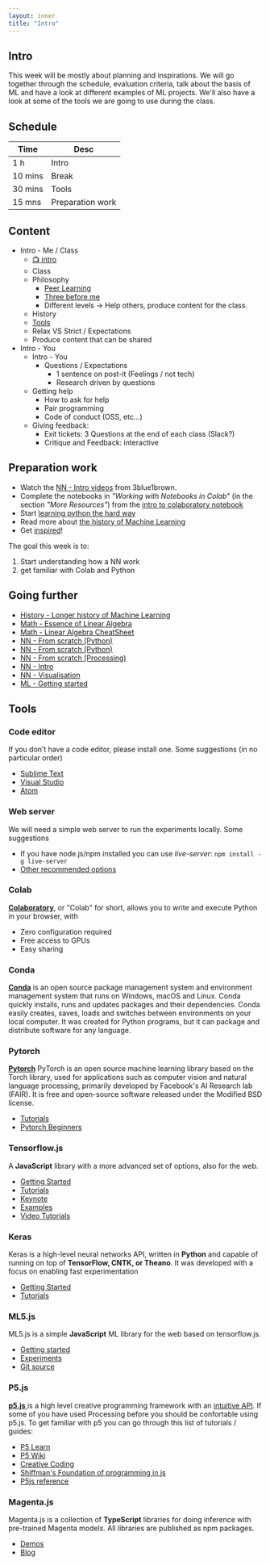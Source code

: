 ```yaml
---
layout: inner
title: "Intro"
---
```



## Intro

This week will be mostly about planning and inspirations. We will go together through the schedule, evaluation criteria, talk about the basis of ML and have a look at different examples of ML projects. We'll also have a look at some of the tools we are going to use during the class.


## Schedule

|Time         |Desc                                      |
|---          |---                                       |
|1 h          | Intro                                    |
|10 mins      | Break                                    |
|30 mins      | Tools                                    |
|15 mns       | Preparation work                         |


## Content

* Intro - Me / Class
    * [:tv: intro](https://digitalideation.github.io/digrcre_h2101/slides/intro_part01.html)
    * Class
    * Philosophy
        * [Peer Learning](https://42.fr/en/what-is-42/the-42-method/)
        * [Three before me](https://practices.learningaccelerator.org/strategies/3-before-me)
        * Different levels -> Help others, produce content for the class.
    * History
    * [Tools](#tools)
    * Relax VS Strict / Expectations
    * Produce content that can be shared
* Intro - You
    * Intro - You
        * Questions / Expectations
            * 1 sentence on post-it (Feelings / not tech)
            * Research driven by questions
    * Getting help
        * How to ask for help
        * Pair programming
        * Code of conduct (OSS, etc...)
    * Giving feedback:
        * Exit tickets: 3 Questions at the end of each class (Slack?)
        * Critique and Feedback: interactive


## Preparation work

* Watch the [NN - Intro videos]((https://www.youtube.com/playlist?list=PLZHQObOWTQDNU6R1_67000Dx_ZCJB-3pi)) from 3blue1brown.
* Complete the notebooks in _"Working with Notebooks in Colab"_ (in the section _"More Resources"_) from the [intro to colaboratory notebook](https://colab.research.google.com/notebooks/intro.ipynb)
* Start [learning python the hard way](https://learnpythonthehardway.org/python3/)
* Read more about [the history of Machine Learning](https://cloud.withgoogle.com/build/data-analytics/explore-history-machine-learning/)
* Get [inspired](https://mlart.co/)!

The goal this week is to: 
1) Start understanding how a NN work
2) get familiar with Colab and Python


## Going further

+ [History - Longer history of Machine Learning](http://www.andreykurenkov.com/writing/ai/a-brief-history-of-neural-nets-and-deep-learning/)
+ [Math - Essence of Linear Algebra](https://www.3blue1brown.com/essence-of-linear-algebra)
+ [Math - Linear Algebra CheatSheet](https://towardsdatascience.com/linear-algebra-cheat-sheet-for-deep-learning-cd67aba4526c)
+ [NN - From scratch (Python)](https://iamtrask.github.io/2015/07/12/basic-python-network/)
+ [NN - From scratch (Python)](https://towardsdatascience.com/how-to-build-your-own-neural-network-from-scratch-in-python-68998a08e4f6)
+ [NN - From scratch (Processing)](https://medium.com/typeme/lets-code-a-neural-network-from-scratch-part-1-24f0a30d7d62)
+ [NN - Intro](https://ujjwalkarn.me/2016/08/09/quick-intro-neural-networks/)
+ [NN - Visualisation](http://scs.ryerson.ca/~aharley/vis/fc/)
+ [ML - Getting started](https://www.youtube.com/watch?v=I74ymkoNTnw)


## Tools

### Code editor

If you don’t have a code editor, please install one. Some suggestions (in no particular order)
- [Sublime Text](https://www.sublimetext.com)
- [Visual Studio](https://code.visualstudio.com)
- [Atom](https://atom.io) 

### Web server

We will need a simple web server to run the experiments locally. Some suggestions 
- If you have node.js/npm installed you can use _live-server_: `npm install -g live-server`
- [Other recommended options](https://github.com/digitalideation/hslu-ml-workshop#web-server)

### Colab

[__Colaboratory__](https://colab.research.google.com/), or "Colab" for short, allows you to write and execute Python in your browser, with 
- Zero configuration required
- Free access to GPUs
- Easy sharing



### Conda

[__Conda__](https://conda.io) is an open source package management system and environment management system that runs on Windows, macOS and Linux. Conda quickly installs, runs and updates packages and their dependencies. Conda easily creates, saves, loads and switches between environments on your local computer. It was created for Python programs, but it can package and distribute software for any language.

### Pytorch

[__Pytorch__](https://pytorch.org) PyTorch is an open source machine learning library based on the Torch library, used for applications such as computer vision and natural language processing, primarily developed by Facebook's AI Research lab (FAIR). It is free and open-source software released under the Modified BSD license.
- [Tutorials](https://pytorch.org/tutorials/)
- [Pytorch Beginners](https://github.com/L1aoXingyu/pytorch-beginner)

### Tensorflow.js

A **JavaScript** library with a more advanced set of options, also for the web.
- [Getting Started](https://js.tensorflow.org/#getting-started)
- [Tutorials](https://js.tensorflow.org/tutorials/)
- [Keynote](https://www.youtube.com/watch?v=YB-kfeNIPCE)
- [Examples](https://github.com/tensorflow/tfjs-examples)
- [Video Tutorials](https://github.com/tensorflow/tfjs/blob/master/GALLERY.md#video-tutorials)

### Keras

Keras is a high-level neural networks API, written in **Python** and capable of running on top of **TensorFlow, CNTK, or Theano**. It was developed with a focus on enabling fast experimentation
- [Getting Started](https://keras.io/#getting-started-30-seconds-to-keras)
- [Tutorials](https://blog.keras.io/index.html)

### ML5.js

ML5.js is a simple **JavaScript** ML library for the web based on tensorflow.js. 
- [Getting started](https://ml5js.org/docs/getting-started)
- [Experiments](https://ml5js.org/en/experiments)
- [Git source](https://github.com/ml5js)

### P5.js

[__p5.js__ ](https://p5js.org/) is a high level creative programming framework with an [intuitive API](https://p5js.org/reference/). If some of you have used Processing before you should be confortable using p5.js. To get familiar with p5 you can go through this list of tutorials / guides:
- [P5 Learn](https://p5js.org/learn/)
- [P5 Wiki](https://github.com/processing/p5.js/wiki/)
- [Creative Coding](https://creative-coding.decontextualize.com/)
- [Shiffman's Foundation of programming in js](https://www.youtube.com/playlist?list=PLRqwX-V7Uu6Zy51Q-x9tMWIv9cueOFTFA)
- [P5js reference](https://p5js.org/reference/)

### Magenta.js

Magenta.js is a collection of **TypeScript** libraries for doing inference with pre-trained Magenta models. All libraries are published as npm packages.
- [Demos](https://magenta.tensorflow.org/demos)
- [Blog](https://magenta.tensorflow.org)

